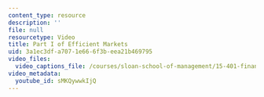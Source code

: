 ```yaml
---
content_type: resource
description: ''
file: null
resourcetype: Video
title: Part I of Efficient Markets
uid: 3a1ec3df-a707-1e66-6f3b-eea21b469795
video_files:
  video_captions_file: /courses/sloan-school-of-management/15-401-finance-theory-i-fall-2008/video-lectures-and-slides/efficient-markets/part-i-of-efficient-markets/sMKQywwkIjQ.vtt
video_metadata:
  youtube_id: sMKQywwkIjQ
---
```

